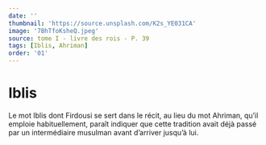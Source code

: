 ```yaml
---
date: ''
thumbnail: 'https://source.unsplash.com/K2s_YE031CA'
image: '7BhTfoKsheQ.jpeg'
source: tome I - livre des rois - P. 39
tags: [Iblis, Ahriman]
order: '01'
---
```


# Iblis

Le mot Iblis dont Firdousi se sert dans le récit, au lieu du mot Ahriman, qu’il emploie habituellement, paraît indiquer que cette tradition avait déjà passé par un intermédiaire musulman avant d’arriver jusqu’à lui.
